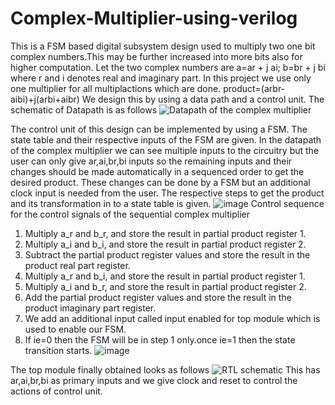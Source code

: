 # Complex-Multiplier-using-verilog
This is a FSM based digital subsystem design used to multiply two one bit complex numbers.This may be further increased into more bits also for higher computation.
Let the two complex numbers are
a=ar + j ai;
b=br + j bi where r and i denotes real and imaginary part.
In this project we use only one multiplier for all multiplactions which are done.
product=(arbr-aibi)+j(arbi+aibr)
We design this by using a data path and a control unit.
The schematic of Datapath is as follows
![Datapath of the complex multiplier](https://github.com/Yogendra-7777/Complex-Multiplier-using-verilog/assets/158204977/6b4885c0-6244-49ca-8064-039495a4ae06)

The control unit of this design can be implemented by using a FSM.
The state table and their respective inputs of the FSM are given.
In the datapath of the complex multiplier we can see multiple inputs to the circuitry but the user can only give ar,ai,br,bi inputs so the remaining inputs and their changes should be made automatically in a sequenced order to get the desired product.
These changes can be done by a FSM but an additional clock input is needed from  the user.
The respective steps to get the product and its transformation in to a state table is given.
![image](https://github.com/Yogendra-7777/Complex-Multiplier-using-verilog/assets/158204977/944eca04-37d0-434b-8ba4-a55bb543c7e6)
Control sequence for the control signals of the sequential complex multiplier
1. Multiply a_r and b_r, and store the result in partial product register 1.
2. Multiply a_i and b_i, and store the result in partial product register 2.
3. Subtract the partial product register values and store the result in the product real part register.
4. Multiply a_r and b_i, and store the result in partial product register 1.
5. Multiply a_i and b_r, and store the result in partial product register 2.
6. Add the partial product register values and store the result in the product imaginary part register.
7. We add an additional input called input enabled for top module which is used to enable our FSM.
8. If ie=0 then the FSM will be in step 1 only.once ie=1 then the state transition starts.
 ![image](https://github.com/Yogendra-7777/Complex-Multiplier-using-verilog/assets/158204977/4d4599f1-c562-4070-8820-5814bfc03a50)

The top module finally obtained looks as follows
![RTL schematic](https://github.com/Yogendra-7777/Complex-Multiplier-using-verilog/assets/158204977/7e8450cf-83da-4520-b6db-838936bec81c)
This has ar,ai,br,bi as primary inputs and we give clock and reset to control the actions of control unit.



